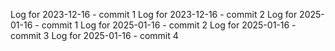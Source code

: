 Log for 2023-12-16 - commit 1
Log for 2023-12-16 - commit 2
Log for 2025-01-16 - commit 1
Log for 2025-01-16 - commit 2
Log for 2025-01-16 - commit 3
Log for 2025-01-16 - commit 4
